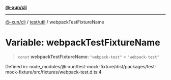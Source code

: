 [**@-xun/cli**](../../../README.md)

***

[@-xun/cli](../../../README.md) / [test/util](../README.md) / webpackTestFixtureName

# Variable: webpackTestFixtureName

> `const` **webpackTestFixtureName**: `"webpack-test"` = `"webpack-test"`

Defined in: node\_modules/@-xun/test-mock-fixture/dist/packages/test-mock-fixture/src/fixtures/webpack-test.d.ts:4

